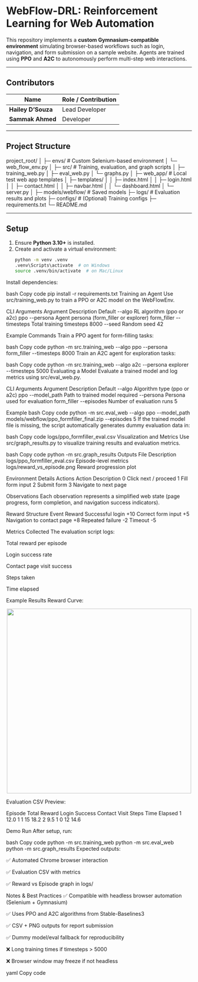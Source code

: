 # WebFlow-DRL: Reinforcement Learning for Web Automation

This repository implements a **custom Gymnasium-compatible environment** simulating browser-based workflows such as login, navigation, and form submission on a sample website. Agents are trained using **PPO** and **A2C** to autonomously perform multi-step web interactions.

---

## Contributors

| Name | Role / Contribution |
|------|----------------------|
| **Hailey D’Souza** | Lead Developer |
| **Sammak Ahmed** | Developer |

---

## Project Structure

project_root/
│
├─ envs/ # Custom Selenium-based environment
│ └─ web_flow_env.py
│
├─ src/ # Training, evaluation, and graph scripts
│ ├─ training_web.py
│ ├─ eval_web.py
│ └─ graphs.py
│
├─ web_app/ # Local test web app templates
│ ├─ templates/
│ │ ├─ index.html
│ │ ├─ login.html
│ │ ├─ contact.html
│ │ ├─ navbar.html
│ │ └─ dashboard.html
│ └─ server.py
│
├─ models/webflow/ # Saved models
├─ logs/ # Evaluation results and plots
├─ configs/ # (Optional) Training configs
├─ requirements.txt
└─ README.md

---

## Setup

1. Ensure **Python 3.10+** is installed.
2. Create and activate a virtual environment:
   ```bash
   python -m venv .venv
   .venv\Scripts\activate  # on Windows
   source .venv/bin/activate  # on Mac/Linux
Install dependencies:

bash
Copy code
pip install -r requirements.txt
Training an Agent
Use src/training_web.py to train a PPO or A2C model on the WebFlowEnv.

CLI Arguments
Argument	Description	Default
--algo	RL algorithm (ppo or a2c)	ppo
--persona	Agent persona (form_filler or explorer)	form_filler
--timesteps	Total training timesteps	8000
--seed	Random seed	42

Example Commands
Train a PPO agent for form-filling tasks:

bash
Copy code
python -m src.training_web --algo ppo --persona form_filler --timesteps 8000
Train an A2C agent for exploration tasks:

bash
Copy code
python -m src.training_web --algo a2c --persona explorer --timesteps 5000
Evaluating a Model
Evaluate a trained model and log metrics using src/eval_web.py.

CLI Arguments
Argument	Description	Default
--algo	Algorithm type (ppo or a2c)	ppo
--model_path	Path to trained model	required
--persona	Persona used for evaluation	form_filler
--episodes	Number of evaluation runs	5

Example
bash
Copy code
python -m src.eval_web --algo ppo --model_path models/webflow/ppo_formfiller_final.zip --episodes 5
If the trained model file is missing, the script automatically generates dummy evaluation data in:

bash
Copy code
logs/ppo_formfiller_eval.csv
Visualization and Metrics
Use src/graph_results.py to visualize training results and evaluation metrics.

bash
Copy code
python -m src.graph_results
Outputs
File	Description
logs/ppo_formfiller_eval.csv	Episode-level metrics
logs/reward_vs_episode.png	Reward progression plot

Environment Details
Actions
Action	Description
0	Click next / proceed
1	Fill form input
2	Submit form
3	Navigate to next page

Observations
Each observation represents a simplified web state (page progress, form completion, and navigation success indicators).

Reward Structure
Event	Reward
Successful login	+10
Correct form input	+5
Navigation to contact page	+8
Repeated failure	-2
Timeout	-5

Metrics Collected
The evaluation script logs:

Total reward per episode

Login success rate

Contact page visit success

Steps taken

Time elapsed

Example Results
Reward Curve:

<p align="center"> <img src="logs/reward_vs_episode.png" width="500"> </p>
Evaluation CSV Preview:

Episode	Total Reward	Login Success	Contact Visit	Steps	Time Elapsed
1	12.0	1	1	15	18.2
2	9.5	1	0	12	14.6

Demo Run
After setup, run:

bash
Copy code
python -m src.training_web
python -m src.eval_web
python -m src.graph_results
Expected outputs:

✅ Automated Chrome browser interaction

✅ Evaluation CSV with metrics

✅ Reward vs Episode graph in logs/

Notes & Best Practices
✅ Compatible with headless browser automation (Selenium + Gymnasium)

✅ Uses PPO and A2C algorithms from Stable-Baselines3

✅ CSV + PNG outputs for report submission

✅ Dummy model/eval fallback for reproducibility

❌ Long training times if timesteps > 5000

❌ Browser window may freeze if not headless

yaml
Copy code
